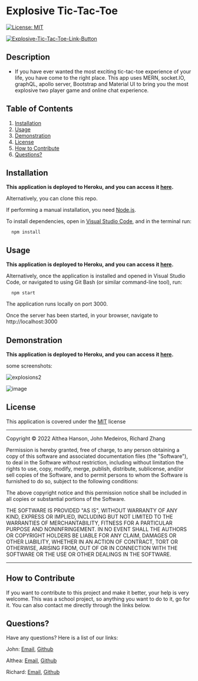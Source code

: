 # Explosive Tic-Tac-Toe

[![License: MIT](https://img.shields.io/badge/License-MIT-yellow.svg)](https://opensource.org/licenses/MIT) 

[![Explosive-Tic-Tac-Toe-Link-Button](https://www.herokucdn.com/deploy/button.svg)](https://explosive-tic-tac-toe.herokuapp.com/)


## Description

-  If you have ever wanted the most exciting tic-tac-toe experience of your life, you have come to the right place. This app uses MERN, socket.IO,
graphQL, apollo server, Bootstrap and Material UI to bring you the most explosive two player game and online chat experience.

## Table of Contents

1. [Installation](#installation)
2. [Usage](#usage)
3. [Demonstration](#demonstration)
4. [License](#license)
5. [How to Contribute](#how-to-contribute)
6. [Questions?](#questions)

## <a id="installation"></a>Installation

**This application is deployed to Heroku, and you can access it [here](https://explosive-tic-tac-toe.herokuapp.com/).**

Alternatively, you can clone this repo. 

If performing a manual installation, you need [Node.js](https://nodejs.org/en/).

To install dependencies, open in [Visual Studio Code](https://code.visualstudio.com/), and in the terminal run: 

      npm install 


## <a id="usage"></a>Usage

**This application is deployed to Heroku, and you can access it [here](https://explosive-tic-tac-toe.herokuapp.com/).**

Alternatively, once the application is installed and opened in Visual Studio Code, or navigated to using Git Bash (or similar command-line tool), run: 

      npm start 

The application runs locally on port 3000.

Once the server has been started, in your browser, navigate to http://localhost:3000

## <a id="demonstration"></a> Demonstration

**This application is deployed to Heroku, and you can access it [here](https://explosive-tic-tac-toe.herokuapp.com/).**

some screenshots:

![explosions2](https://user-images.githubusercontent.com/44784107/182419671-5029e469-3ae8-43ff-9e65-a09840521fac.jpg)

![image](https://user-images.githubusercontent.com/44784107/182418373-d526a8ba-8048-4df4-9530-160dae1332c3.png)


## <a id="license"></a>License

This application is covered under the [MIT](https://opensource.org/licenses/MIT) license

----------------------------------------------------------------

  Copyright © 2022 Althea Hanson, John Medeiros, Richard Zhang

  Permission is hereby granted, free of charge, to any person obtaining a copy of this software and associated documentation files (the "Software"), to deal in the Software without restriction, including without limitation the rights to use, copy, modify, merge, publish, distribute, sublicense, and/or sell copies of the Software, and to permit persons to whom the Software is furnished to do so, subject to the following conditions:
  
  The above copyright notice and this permission notice shall be included in all copies or substantial portions of the Software.
  
  THE SOFTWARE IS PROVIDED "AS IS", WITHOUT WARRANTY OF ANY KIND, EXPRESS OR IMPLIED, INCLUDING BUT NOT LIMITED TO THE WARRANTIES OF MERCHANTABILITY, FITNESS FOR A PARTICULAR PURPOSE AND NONINFRINGEMENT. IN NO EVENT SHALL THE AUTHORS OR COPYRIGHT HOLDERS BE LIABLE FOR ANY CLAIM, DAMAGES OR OTHER LIABILITY, WHETHER IN AN ACTION OF CONTRACT, TORT OR OTHERWISE, ARISING FROM, OUT OF OR IN CONNECTION WITH THE SOFTWARE OR THE USE OR OTHER DEALINGS IN THE SOFTWARE.

  ----------------------------------------------------------------

## <a id="how-to-contribute"></a>How to Contribute

If you want to contribute to this project and make it better, your help is very welcome. This was a school project, so anything you want to do to it, go for it. You can also contact me directly through the links below.

## <a id="questions"></a>Questions?

Have any questions? Here is a list of our links:

John: [Email](mailto:jon0908776@gmail.com), [Github](https://github.com/JWMedeiros)

Althea: [Email](mailto:altheacarlenehanson@gmail.com), [Github](https://github.com/altheahanson)

Richard: [Email](mailto:richardzhiyuanzhang@gmail.com), [Github](https://github.com/RichardZhang01)
